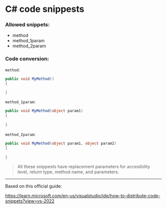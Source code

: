 # C# code snippests
### Allowed snippets:
+ method
+ method_1param
+ method_2param

### Code conversion: 

`method`:
```c#
public void MyMethod()
{

}
```

`method_1param`:
```c#
public void MyMethod(object param1)
{
    
}
```

`method_2param`:
```c#
public void MyMethod(object param1, object param2)
{
    
}
```


> All these snippests have replacement parameters for accesibility level, return type, method name, and parameters.

___
Based on this official guide:

https://learn.microsoft.com/en-us/visualstudio/ide/how-to-distribute-code-snippets?view=vs-2022
